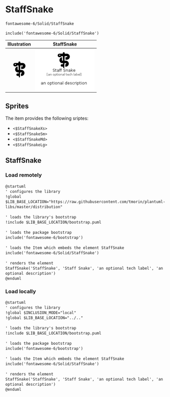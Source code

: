 # StaffSnake


```text
fontawesome-6/Solid/StaffSnake
```

```text
include('fontawesome-6/Solid/StaffSnake')
```



| Illustration | StaffSnake |
| :---: | :---: |
| ![illustration for Illustration](../../fontawesome-6/Solid/StaffSnake.png) | ![illustration for StaffSnake](../../fontawesome-6/Solid/StaffSnake.Local.png) |



## Sprites
The item provides the following sriptes:

- `<$StaffSnakeXs>`
- `<$StaffSnakeSm>`
- `<$StaffSnakeMd>`
- `<$StaffSnakeLg>`





## StaffSnake

### Load remotely
```plantuml
@startuml
' configures the library
!global $LIB_BASE_LOCATION="https://raw.githubusercontent.com/tmorin/plantuml-libs/master/distribution"

' loads the library's bootstrap
!include $LIB_BASE_LOCATION/bootstrap.puml

' loads the package bootstrap
include('fontawesome-6/bootstrap')

' loads the Item which embeds the element StaffSnake
include('fontawesome-6/Solid/StaffSnake')

' renders the element
StaffSnake('StaffSnake', 'Staff Snake', 'an optional tech label', 'an optional description')
@enduml
```

### Load locally
```plantuml
@startuml
' configures the library
!global $INCLUSION_MODE="local"
!global $LIB_BASE_LOCATION="../.."

' loads the library's bootstrap
!include $LIB_BASE_LOCATION/bootstrap.puml

' loads the package bootstrap
include('fontawesome-6/bootstrap')

' loads the Item which embeds the element StaffSnake
include('fontawesome-6/Solid/StaffSnake')

' renders the element
StaffSnake('StaffSnake', 'Staff Snake', 'an optional tech label', 'an optional description')
@enduml
```

